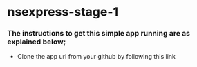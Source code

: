 # nsexpress-stage-1

### The instructions to get this simple app running are as explained below;

- Clone the app url from your github by following this link